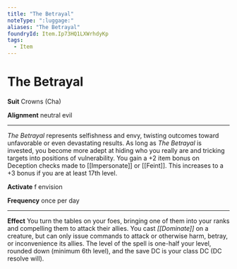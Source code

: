```yaml
---
title: "The Betrayal"
noteType: ":luggage:"
aliases: "The Betrayal"
foundryId: Item.Ip73HQ1LXWrhdyKp
tags:
  - Item
---
```


# The Betrayal

**Suit** Crowns (Cha)

**Alignment** neutral evil

* * *

_The Betrayal_ represents selfishness and envy, twisting outcomes toward unfavorable or even devastating results. As long as _The Betrayal_ is invested, you become more adept at hiding who you really are and tricking targets into positions of vulnerability. You gain a +2 item bonus on Deception checks made to [[Impersonate]] or [[Feint]]. This increases to a +3 bonus if you are at least 17th level.

**Activate** f envision

**Frequency** once per day

* * *

**Effect** You turn the tables on your foes, bringing one of them into your ranks and compelling them to attack their allies. You cast _[[Dominate]]_ on a creature, but can only issue commands to attack or otherwise harm, betray, or inconvenience its allies. The level of the spell is one-half your level, rounded down (minimum 6th level), and the save DC is your class DC (DC resolve will).
